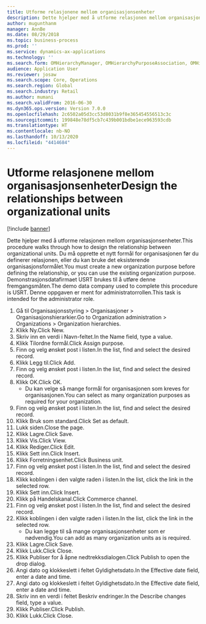 ```yaml
---
title: Utforme relasjonene mellom organisasjonsenheter
description: Dette hjelper med å utforme relasjonen mellom organisasjonsenheter.
author: mugunthanm
manager: AnnBe
ms.date: 08/29/2018
ms.topic: business-process
ms.prod: ''
ms.service: dynamics-ax-applications
ms.technology: ''
ms.search.form: OMHierarchyManager, OMHierarchyPurposeAssociation, OMHierarchySelection, HierarchyDesigner, OMNodeSelection,  HierarchyPublishAndCloseForm
audience: Application User
ms.reviewer: josaw
ms.search.scope: Core, Operations
ms.search.region: Global
ms.search.industry: Retail
ms.author: mumani
ms.search.validFrom: 2016-06-30
ms.dyn365.ops.version: Version 7.0.0
ms.openlocfilehash: 2c6502a05d3cc53d8031b9f8e365454556513c3c
ms.sourcegitcommit: 199848e78df5cb7c439b001bdbe1ece963593cdb
ms.translationtype: HT
ms.contentlocale: nb-NO
ms.lasthandoff: 10/13/2020
ms.locfileid: "4414684"
---
```

# <a name="design-the-relationships-between-organizational-units"></a><span data-ttu-id="33a88-103">Utforme relasjonene mellom organisasjonsenheter</span><span class="sxs-lookup"><span data-stu-id="33a88-103">Design the relationships between organizational units</span></span>

[!include [banner](../includes/banner.md)]

<span data-ttu-id="33a88-104">Dette hjelper med å utforme relasjonen mellom organisasjonsenheter.</span><span class="sxs-lookup"><span data-stu-id="33a88-104">This procedure walks through how to design the relationship between organizational units.</span></span> <span data-ttu-id="33a88-105">Du må opprette et nytt formål for organisasjonen før du definerer relasjonen, eller du kan bruke det eksisterende organisasjonsformålet.</span><span class="sxs-lookup"><span data-stu-id="33a88-105">You must create a new organization purpose before defining the relationship, or you can use the existing organization purpose.</span></span> <span data-ttu-id="33a88-106">Demonstrasjonsdatafirmaet USRT brukes til å utføre denne fremgangsmåten.</span><span class="sxs-lookup"><span data-stu-id="33a88-106">The demo data company used to complete this procedure is USRT.</span></span> <span data-ttu-id="33a88-107">Denne oppgaven er ment for administratorrollen.</span><span class="sxs-lookup"><span data-stu-id="33a88-107">This task is intended for the administrator role.</span></span>

1. <span data-ttu-id="33a88-108">Gå til Organisasjonsstyring > Organisasjoner > Organisasjonshierarkier.</span><span class="sxs-lookup"><span data-stu-id="33a88-108">Go to Organization administration > Organizations > Organization hierarchies.</span></span>
2. <span data-ttu-id="33a88-109">Klikk Ny.</span><span class="sxs-lookup"><span data-stu-id="33a88-109">Click New.</span></span>
3. <span data-ttu-id="33a88-110">Skriv inn en verdi i Navn-feltet.</span><span class="sxs-lookup"><span data-stu-id="33a88-110">In the Name field, type a value.</span></span>
4. <span data-ttu-id="33a88-111">Klikk Tilordne formål.</span><span class="sxs-lookup"><span data-stu-id="33a88-111">Click Assign purpose.</span></span>
5. <span data-ttu-id="33a88-112">Finn og velg ønsket post i listen.</span><span class="sxs-lookup"><span data-stu-id="33a88-112">In the list, find and select the desired record.</span></span>
6. <span data-ttu-id="33a88-113">Klikk Legg til.</span><span class="sxs-lookup"><span data-stu-id="33a88-113">Click Add.</span></span>
7. <span data-ttu-id="33a88-114">Finn og velg ønsket post i listen.</span><span class="sxs-lookup"><span data-stu-id="33a88-114">In the list, find and select the desired record.</span></span>
8. <span data-ttu-id="33a88-115">Klikk OK.</span><span class="sxs-lookup"><span data-stu-id="33a88-115">Click OK.</span></span>
    * <span data-ttu-id="33a88-116">Du kan velge så mange formål for organisasjonen som kreves for organisasjonen.</span><span class="sxs-lookup"><span data-stu-id="33a88-116">You can select as many organization purposes as required for your organization.</span></span>  
9. <span data-ttu-id="33a88-117">Finn og velg ønsket post i listen.</span><span class="sxs-lookup"><span data-stu-id="33a88-117">In the list, find and select the desired record.</span></span>
10. <span data-ttu-id="33a88-118">Klikk Bruk som standard.</span><span class="sxs-lookup"><span data-stu-id="33a88-118">Click Set as default.</span></span>
11. <span data-ttu-id="33a88-119">Lukk siden.</span><span class="sxs-lookup"><span data-stu-id="33a88-119">Close the page.</span></span>
12. <span data-ttu-id="33a88-120">Klikk Lagre.</span><span class="sxs-lookup"><span data-stu-id="33a88-120">Click Save.</span></span>
13. <span data-ttu-id="33a88-121">Klikk Vis.</span><span class="sxs-lookup"><span data-stu-id="33a88-121">Click View.</span></span>
14. <span data-ttu-id="33a88-122">Klikk Rediger.</span><span class="sxs-lookup"><span data-stu-id="33a88-122">Click Edit.</span></span>
15. <span data-ttu-id="33a88-123">Klikk Sett inn.</span><span class="sxs-lookup"><span data-stu-id="33a88-123">Click Insert.</span></span>
16. <span data-ttu-id="33a88-124">Klikk Forretningsenhet.</span><span class="sxs-lookup"><span data-stu-id="33a88-124">Click Business unit.</span></span>
17. <span data-ttu-id="33a88-125">Finn og velg ønsket post i listen.</span><span class="sxs-lookup"><span data-stu-id="33a88-125">In the list, find and select the desired record.</span></span>
18. <span data-ttu-id="33a88-126">Klikk koblingen i den valgte raden i listen.</span><span class="sxs-lookup"><span data-stu-id="33a88-126">In the list, click the link in the selected row.</span></span>
19. <span data-ttu-id="33a88-127">Klikk Sett inn.</span><span class="sxs-lookup"><span data-stu-id="33a88-127">Click Insert.</span></span>
20. <span data-ttu-id="33a88-128">Klikk på Handelskanal.</span><span class="sxs-lookup"><span data-stu-id="33a88-128">Click Commerce channel.</span></span>
21. <span data-ttu-id="33a88-129">Finn og velg ønsket post i listen.</span><span class="sxs-lookup"><span data-stu-id="33a88-129">In the list, find and select the desired record.</span></span>
22. <span data-ttu-id="33a88-130">Klikk koblingen i den valgte raden i listen.</span><span class="sxs-lookup"><span data-stu-id="33a88-130">In the list, click the link in the selected row.</span></span>
    * <span data-ttu-id="33a88-131">Du kan legge til så mange organisasjonsenheter som er nødvendig.</span><span class="sxs-lookup"><span data-stu-id="33a88-131">You can add as many organization units as is required.</span></span>  
23. <span data-ttu-id="33a88-132">Klikk Lagre.</span><span class="sxs-lookup"><span data-stu-id="33a88-132">Click Save.</span></span>
24. <span data-ttu-id="33a88-133">Klikk Lukk.</span><span class="sxs-lookup"><span data-stu-id="33a88-133">Click Close.</span></span>
25. <span data-ttu-id="33a88-134">Klikk Publiser for å åpne nedtrekksdialogen.</span><span class="sxs-lookup"><span data-stu-id="33a88-134">Click Publish to open the drop dialog.</span></span>
26. <span data-ttu-id="33a88-135">Angi dato og klokkeslett i feltet Gyldighetsdato.</span><span class="sxs-lookup"><span data-stu-id="33a88-135">In the Effective date field, enter a date and time.</span></span>
27. <span data-ttu-id="33a88-136">Angi dato og klokkeslett i feltet Gyldighetsdato.</span><span class="sxs-lookup"><span data-stu-id="33a88-136">In the Effective date field, enter a date and time.</span></span>
28. <span data-ttu-id="33a88-137">Skriv inn en verdi i feltet Beskriv endringer.</span><span class="sxs-lookup"><span data-stu-id="33a88-137">In the Describe changes field, type a value.</span></span>
29. <span data-ttu-id="33a88-138">Klikk Publiser.</span><span class="sxs-lookup"><span data-stu-id="33a88-138">Click Publish.</span></span>
30. <span data-ttu-id="33a88-139">Klikk Lukk.</span><span class="sxs-lookup"><span data-stu-id="33a88-139">Click Close.</span></span>

